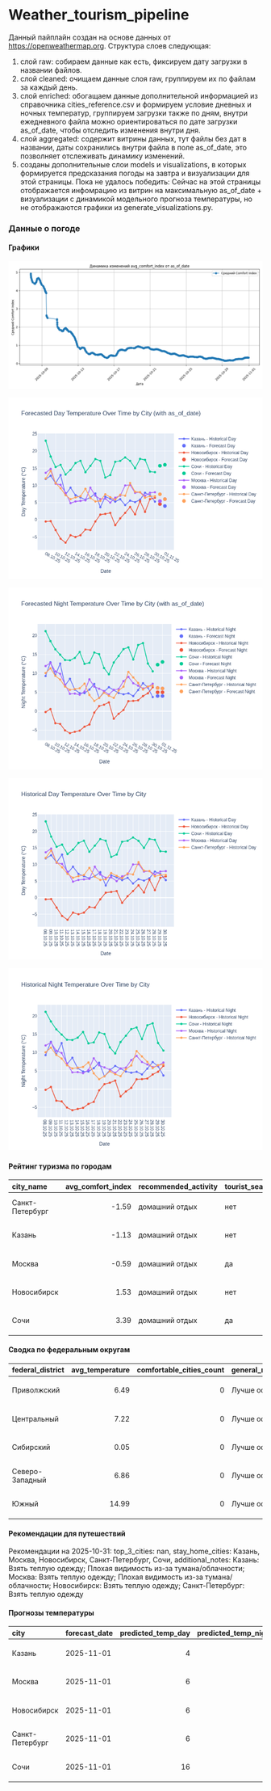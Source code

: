 # Weather_tourism_pipeline
Данный пайплайн создан на основе данных от https://openweathermap.org.
Структура слоев следующая:
  1) слой raw: 
  собираем данные как есть, фиксируем дату загрузки в названии файлов.
  2) слой cleaned:
  очищаем данные слоя raw, группируем их по файлам за каждый день.
  3) слой enriched:
  обогащаем данные дополнительной информацией из справочника cities_reference.csv и формируем условие дневных и ночных температур,
  группируем загрузки также по дням, внутри ежедневного файла можно ориентироваться по дате загрузки as_of_date, чтобы отследить изменения внутри дня.
  4) слой aggregated:
   содержит витрины данных, тут файлы без дат в названии, даты сохранились внутри файла в поле as_of_date, это позволняет отслеживать динамику изменений.
  6) созданы дополнительные слои models и visualizations, в которых формируется предсказания погоды на завтра и визуализации для этой страницы.
  Пока не удалось победить: Сейчас на этой страницы отображается инфомрацию из витрин на максимальную as_of_date + визуализации с динамикой модельного прогноза температуры, 
  но не отображаются графики из generate_visualizations.py.
<!-- WEATHER DATA START -->
### Данные о погоде

#### Графики
![Comfort Index Trend](data/visualizations/comfort_index_trend.png)

![Forecasted Day Temperature](data/visualizations/forecasted_day_temperature.png)

![Forecasted Night Temperature](data/visualizations/forecasted_night_temperature.png)

![Historical Day Temperature](data/visualizations/historical_day_temperature.png)

![Historical Night Temperature](data/visualizations/historical_night_temperature.png)

#### Рейтинг туризма по городам
| city_name       |   avg_comfort_index | recommended_activity   | tourist_season_match   | tourism_season   | tour_recommendation       | as_of_date          |
|:----------------|--------------------:|:-----------------------|:-----------------------|:-----------------|:--------------------------|:--------------------|
| Санкт-Петербург |               -1.59 | домашний отдых         | нет                    | Май-Сентябрь     | домашний отдых вне сезона | 2025-10-31 22:21:00 |
| Казань          |               -1.13 | домашний отдых         | нет                    | Май-Сентябрь     | домашний отдых вне сезона | 2025-10-31 22:21:00 |
| Москва          |               -0.59 | домашний отдых         | да                     | Круглогодично    | домашний отдых в сезон    | 2025-10-31 22:21:00 |
| Новосибирск     |                1.53 | домашний отдых         | нет                    | Июнь-Август      | домашний отдых вне сезона | 2025-10-31 22:21:00 |
| Сочи            |                3.39 | домашний отдых         | да                     | Май-Октябрь      | домашний отдых в сезон    | 2025-10-31 22:21:00 |

#### Сводка по федеральным округам
| federal_district   |   avg_temperature |   comfortable_cities_count | general_recommendation   | as_of_date          |
|:-------------------|------------------:|---------------------------:|:-------------------------|:--------------------|
| Приволжский        |              6.49 |                          0 | Лучше остаться дома      | 2025-10-31 22:21:00 |
| Центральный        |              7.22 |                          0 | Лучше остаться дома      | 2025-10-31 22:21:00 |
| Сибирский          |              0.05 |                          0 | Лучше остаться дома      | 2025-10-31 22:21:00 |
| Северо-Западный    |              6.86 |                          0 | Лучше остаться дома      | 2025-10-31 22:21:00 |
| Южный              |             14.99 |                          0 | Лучше остаться дома      | 2025-10-31 22:21:00 |

#### Рекомендации для путешествий
Рекомендации на 2025-10-31: top_3_cities: nan, stay_home_cities: Казань, Москва, Новосибирск, Санкт-Петербург, Сочи, additional_notes: Казань: Взять теплую одежду; Плохая видимость из-за тумана/облачности; Москва: Взять теплую одежду; Плохая видимость из-за тумана/облачности; Новосибирск: Взять теплую одежду; Санкт-Петербург: Взять теплую одежду

#### Прогнозы температуры
| city            | forecast_date   |   predicted_temp_day |   predicted_temp_night | model_type       | as_of_date          |
|:----------------|:----------------|---------------------:|-----------------------:|:-----------------|:--------------------|
| Казань          | 2025-11-01      |                    4 |                      4 | LinearRegression | 2025-10-31 22:22:06 |
| Москва          | 2025-11-01      |                    6 |                      6 | LinearRegression | 2025-10-31 22:22:06 |
| Новосибирск     | 2025-11-01      |                    6 |                      5 | LinearRegression | 2025-10-31 22:22:06 |
| Санкт-Петербург | 2025-11-01      |                    6 |                      6 | LinearRegression | 2025-10-31 22:22:06 |
| Сочи            | 2025-11-01      |                   16 |                     13 | LinearRegression | 2025-10-31 22:22:06 |


<!-- WEATHER DATA END -->
